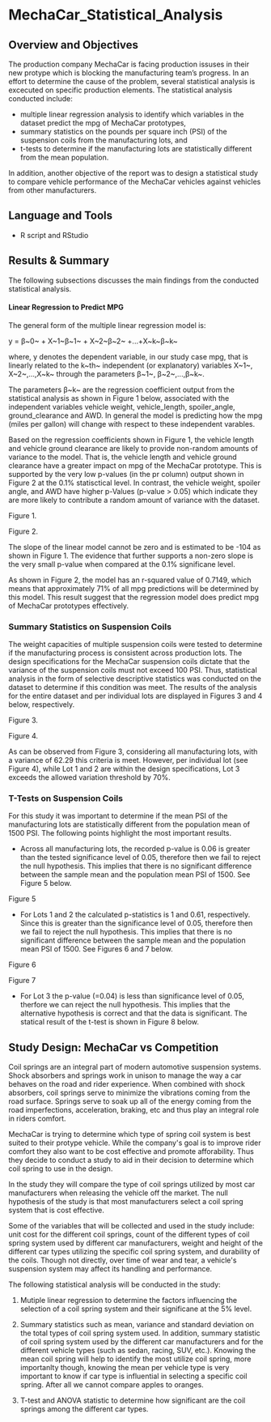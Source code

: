 # MechaCar_Statistical_Analysis

## Overview and Objectives

The production company MechaCar is facing production issuses in their new protype which is blocking the manufacturing team’s progress. In an effort to determine the cause of the problem, several statistical analysis is excecuted on specific production elements. The statistical analysis conducted include:

* multiple linear regression analysis to identify which variables in the dataset predict the mpg of MechaCar prototypes,
* summary statistics on the pounds per square inch (PSI) of the suspension coils from the manufacturing lots, and
* t-tests to determine if the manufacturing lots are statistically different from the mean population.

In addition, another objective of the report was to design a statistical study to compare vehicle performance of the MechaCar vehicles against vehicles from other manufacturers.

## Language and Tools
* R script and RStudio

## Results & Summary

The following subsections discusses the main findings from the conducted statistical analysis.

#### Linear Regression to Predict MPG

The general form of the multiple linear regression model is:

y = β~0~ + X~1~β~1~ + X~2~β~2~ +...+X~k~β~k~

where, y denotes the dependent variable, in our study case mpg, that is linearly related to the k~th~ independent (or explanatory) variables X~1~, X~2~,...,X~k~ through the parameters β~1~, β~2~,...,β~k~.

The parameters β~k~ are the regression coefficient output from the statistical analysis as shown in Figure 1 below, associated with the independent variables vehicle weight, vehicle_length, spoiler_angle, ground_clearance and AWD. In general the model is predicting how the mpg (miles per gallon) will change with respect to these independent varables. 

Based on the regression coefficients shown in Figure 1, the vehicle length and vehicle ground clearance are likely to provide non-random amounts of variance to the model. That is, the vehicle length and vehicle ground clearance have a greater impact on mpg of the MechaCar prototype. This is supported by the very low p-values (in the pr column) output shown in Figure 2 at the 0.1% statisctical level. In contrast, the vehicle weight, spoiler angle, and AWD have higher p-Values (p-value > 0.05) which indicate they are more likely to contribute a random amount of variance with the dataset.

Figure 1.

Figure 2.

The slope of the linear model cannot be zero and is estimated to be -104 as shown in Figure 1. The evidence that further supports a non-zero slope is the very small p-value when compared at the 0.1% significane level. 

As shown in Figure 2, the model has an r-squared value of 0.7149, which means that approximately 71% of all mpg predictions will be determined by this model. This result suggest that the regression model does predict mpg of MechaCar prototypes effectively. 

### Summary Statistics on Suspension Coils

The weight capacities of multiple suspension coils were tested to determine if the manufacturing process is consistent across production lots. The design specifications for the MechaCar suspension coils dictate that the variance of the suspension coils must not exceed 100 PSI. Thus, statistical analysis in the form of selective descriptive statistics was conducted on the dataset to determine if this condition was meet. The results of the analysis for the entire dataset and per individual lots are displayed in Figures 3 and 4 below, respectively.
 
Figure 3.

Figure 4. 


As can be observed from Figure 3, considering all manufacturing lots, with a variance of 62.29 this criteria is meet. However, per individual lot (see Figure 4), while Lot 1 and 2 are within the design specifications, Lot 3 exceeds the allowed variation threshold by 70%. 

### T-Tests on Suspension Coils

For this study it was important to determine if the mean PSI of the manufacturing lots are statistically different from the population mean of 1500 PSI. The following points highlight the most important results.

* Across all manufacturing lots, the recorded p-value is 0.06 is greater than the tested significance level of 0.05, therefore then we fail to reject the null hypothesis.  This implies that there is no significant difference between the sample mean and the population mean PSI of 1500. See Figure 5 below.

Figure 5

* For Lots 1 and 2 the calculated p-statistics is 1 and 0.61, respectively. Since this is greater than the significance level of 0.05, therefore then we fail to reject the null hypothesis.  This implies that there is no significant difference between the sample mean and the population mean PSI of 1500. See Figures 6 and 7 below.

Figure 6

Figure 7

* For Lot 3 the p-value (=0.04) is less than significance level of 0.05, therfore we can reject the null hypothesis. This implies that the alternative hypothesis is correct and that the data is significant. The statical result of the t-test is shown in Figure 8 below.

## Study Design: MechaCar vs Competition

Coil springs are an integral part of modern automotive suspension systems. Shock absorbers and springs work in unison to manage the way a car behaves on the road and rider experience. When combined with shock absorbers, coil springs serve to minimize the vibrations coming from the road surface. Springs serve to soak up all of the energy coming from the road imperfections, acceleration, braking, etc and thus play an integral role in riders comfort. 

MechaCar is trying to determine which type of spring coil system is best suited to their protype vehicle. While the company's goal is to improve rider comfort they also want to be cost effective and promote afforability. Thus they decide to conduct a study to aid in their decision to determine which coil spring to use in the design. 

In the study they will compare the type of coil springs utilized by most car manufacturers when releasing the vehicle off the market. The null hypothesis of the study is that most manufacturers select a coil spring system that is cost effective.

Some of the variables that will be collected and used in the study include: unit cost for the different coil springs, count of the different types of coil spring system used by different car manufacturers, weight and height of the different car types utilizing the specific coil spring system, and durability of the coils. Though not directly, over time of wear and tear, a vehicle's suspension system may affect its handling and performance. 

The following statistical analysis will be conducted in the study:

1. Mutiple linear regression to determine the factors influencing the selection of a coil spring system and their significane at the 5% level.

2. Summary statistics such as mean, variance and standard deviation on the total types of coil spring system used. In addition, summary statistic of coil spring system used by the different car manufacturers and for the different vehicle types (such as sedan, racing, SUV, etc.). Knowing the mean coil spring will help to identify the most utilize coil spring, more importanlty though, knowing the mean per vehicle type is very important to know if car type is influential in selecting a specific coil spring. After all we cannot compare apples to oranges.

2. T-test and ANOVA statistic to determine how significant are the coil springs among the different car types.



 